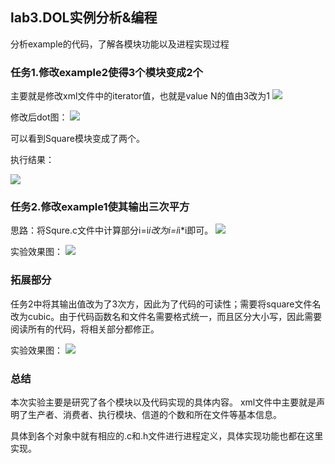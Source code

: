 ## lab3.DOL实例分析&编程 ##


分析example的代码，了解各模块功能以及进程实现过程

### 任务1.修改example2使得3个模块变成2个 ###

主要就是修改xml文件中的iterator值，也就是value N的值由3改为1
![](http://i.imgur.com/8JpBmld.png)

修改后dot图：
![](http://i.imgur.com/XLKBlR5.png)

可以看到Square模块变成了两个。

执行结果：

![](http://i.imgur.com/tzXC2fX.png)

### 任务2.修改example1使其输出三次平方 ###

思路：将Squre.c文件中计算部分i=i*i改为i=i*i*i即可。
![](http://i.imgur.com/mZJwwdL.png)

实验效果图：
![](http://i.imgur.com/abVKRDz.png)

### 拓展部分 ###

任务2中将其输出值改为了3次方，因此为了代码的可读性；需要将square文件名改为cubic。由于代码函数名和文件名需要格式统一，而且区分大小写，因此需要阅读所有的代码，将相关部分都修正。

实验效果图：
![](http://i.imgur.com/BSomwRh.png)

### 总结 ###

本次实验主要是研究了各个模块以及代码实现的具体内容。
xml文件中主要就是声明了生产者、消费者、执行模块、信道的个数和所在文件等基本信息。

具体到各个对象中就有相应的.c和.h文件进行进程定义，具体实现功能也都在这里实现。